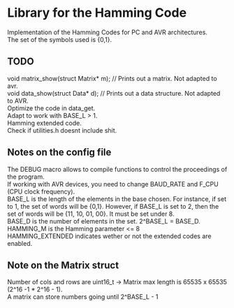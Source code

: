 Library for the Hamming Code
============================
Implementation of the Hamming Codes for PC and AVR architectures.  
The set of the symbols used is {0,1}.  

TODO
----
void matrix_show(struct Matrix* m);	// Prints out a matrix. Not adapted to avr.  
void data_show(struct Data* d);     // Prints out a data structure. Not adapted to AVR.  
Optimize the code in data_get.  
Adapt to work with BASE_L > 1.  
Hamming extended code.  
Check if utilities.h doesnt include shit.  

Notes on the config file
------------------------
The DEBUG macro allows to compile functions to control the proceedings of the program.  
If working with AVR devices, you need to change BAUD_RATE and F_CPU (CPU clock frequency).  
BASE_L is the length of the elements in the base chosen. For instance, if set to 1, the set of words will be {0,1}. 
However, if BASE_L is set to 2, then the set of words will be {11, 10, 01, 00}. 
It must be set under 8.  
BASE_D is the number of elements in the set. 2^BASE_L = BASE_D.  
HAMMING_M is the Hamming parameter <= 8  
HAMMING_EXTENDED indicates wether or not the extended codes are enabled.  


Note on the Matrix struct
-------------------------
Number of cols and rows are uint16_t -> Matrix max length is 65535 x 65535 (2^16 -1 * 2^16 - 1).  
A matrix can store numbers going until 2^BASE_L - 1